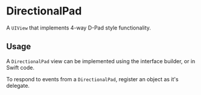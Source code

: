#  DirectionalPad
A `UIView` that implements 4-way D-Pad style functionality.

## Usage

A `DirectionalPad` view can be implemented using the interface builder, or in Swift code.

To respond to events from a `DirectionalPad`, register an object as it's delegate.


